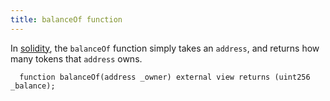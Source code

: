```yaml
---
title: balanceOf function
---
```


In [solidity](/knowledge/web3/solidity/solidity.md), the `balanceOf` function simply takes an `address`, and returns how many tokens that `address` owns.

```solidity
  function balanceOf(address _owner) external view returns (uint256 _balance);
```
